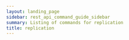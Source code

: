 ```yaml
---
layout: landing_page
sidebar: rest_api_command_guide_sidebar
summary: Listing of commands for replication
title: replication
---
```

